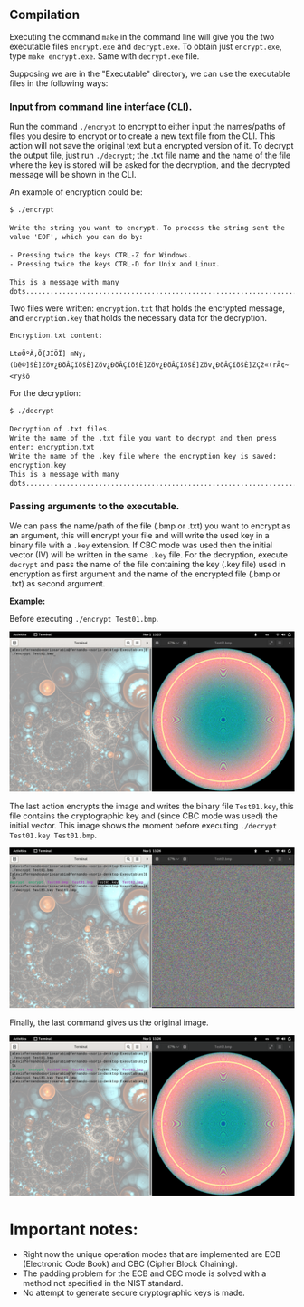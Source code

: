 ##  Compilation

Executing the command `make` in the command line will give you the two executable files `encrypt.exe` and `decrypt.exe`.
To obtain just `encrypt.exe`, type `make encrypt.exe`. Same with `decrypt.exe` file.

Supposing we are in the "Executable" directory, we can use the executable files in the following ways: 

### Input from command line interface (CLI).
Run the command `./encrypt` to encrypt to either input the names/paths of files you desire to encrypt or to create a new text 
file from the CLI. This action will not save the original text but a encrypted version of it. To decrypt the output file, just
run `./decrypt`; the .txt file name and the name of the file where the key is stored will be asked for the 
decryption, and the decrypted message will be shown in the CLI.

An example of encryption could be:

```
$ ./encrypt

Write the string you want to encrypt. To process the string sent the value 'EOF', which you can do by:

- Pressing twice the keys CTRL-Z for Windows.
- Pressing twice the keys CTRL-D for Unix and Linux.

This is a message with many dots.....................................................................................
```
Two files were written: `encryption.txt` that holds the encrypted message, and `encryption.key` that holds the necessary data for 
the decryption.

```
Encryption.txt content:

LtøÕºÀ;Õ{JÍÖÏ] mNy;(ùê©]šÈ]Zöv¿ÐõÂÇïõšÈ]Zöv¿ÐõÂÇïõšÈ]Zöv¿ÐõÂÇïõšÈ]Zöv¿ÐõÂÇïõšÈ]ZÇž«(rÃ¢~<ryšô
```
For the decryption:

```
$ ./decrypt

Decryption of .txt files.
Write the name of the .txt file you want to decrypt and then press enter: encryption.txt
Write the name of the .key file where the encryption key is saved: encryption.key
This is a message with many dots.....................................................................................
```

### Passing arguments to the executable.
We can pass the name/path of the file (.bmp or .txt) you want to encrypt as an argument, this will encrypt your file and 
will write the used key in a binary file with a `.key` extension. If CBC mode was used then the initial vector (IV) will be 
written in the same `.key` file. For the decryption, execute `decrypt` and pass the name of the file containing the key (.key 
file) used in encryption as first argument and the name of the encrypted file (.bmp or .txt) as second argument.

**Example:**

Before executing `./encrypt Test01.bmp`.

![Before encryption](../../Images/BeforeEncryption.png)

The last action encrypts the image and writes the binary file `Test01.key`, this file contains the cryptographic key and (since
CBC mode was used) the initial vector. This image shows the moment before executing `./decrypt Test01.key Test01.bmp`.

![Before decryption](../../Images/BeforeDecryption.png)

Finally, the last command gives us the original image.

![After decryption](../../Images/AfterDecryption.png)

# Important notes:
* Right now the unique operation modes that are implemented are ECB (Electronic Code Book) and CBC (Cipher Block Chaining).
* The padding problem for the ECB and CBC mode is solved with a method not specified in the NIST standard.
* No attempt to generate secure cryptographic keys is made. 

